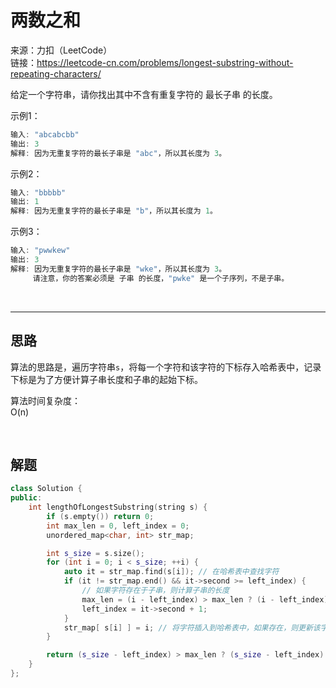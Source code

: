 # 两数之和

来源：力扣（LeetCode）  
链接：<https://leetcode-cn.com/problems/longest-substring-without-repeating-characters/>

给定一个字符串，请你找出其中不含有重复字符的 最长子串 的长度。

示例1：

``` c++
输入: "abcabcbb"
输出: 3
解释: 因为无重复字符的最长子串是 "abc"，所以其长度为 3。
```

示例2：

``` c++
输入: "bbbbb"
输出: 1
解释: 因为无重复字符的最长子串是 "b"，所以其长度为 1。
```

示例3：

``` c++
输入: "pwwkew"
输出: 3
解释: 因为无重复字符的最长子串是 "wke"，所以其长度为 3。
     请注意，你的答案必须是 子串 的长度，"pwke" 是一个子序列，不是子串。
```

</br>

---

## 思路

算法的思路是，遍历字符串`s`，将每一个字符和该字符的下标存入哈希表中，记录下标是为了方便计算子串长度和子串的起始下标。

算法时间复杂度：  
O(n)

</br>

## 解题

``` c++
class Solution {
public:
    int lengthOfLongestSubstring(string s) {
        if (s.empty()) return 0;
        int max_len = 0, left_index = 0;
        unordered_map<char, int> str_map;

        int s_size = s.size();
        for (int i = 0; i < s_size; ++i) {
            auto it = str_map.find(s[i]); // 在哈希表中查找字符
            if (it != str_map.end() && it->second >= left_index) {
                // 如果字符存在于子串，则计算子串的长度
                max_len = (i - left_index) > max_len ? (i - left_index) : max_len;
                left_index = it->second + 1;
            }
            str_map[ s[i] ] = i; // 将字符插入到哈希表中，如果存在，则更新该字符的下标
        }

        return (s_size - left_index) > max_len ? (s_size - left_index) : max_len;
    }
};
```
